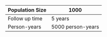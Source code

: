 | Population Size | 1000    |
|-----------------|---------|
| Follow up time  | 5 years  |
| Person-years    | 5000 person-years |